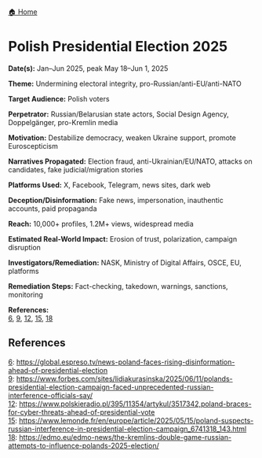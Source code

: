 <a href="{{ '/' | relative_url }}" class="home-button">🏠 Home</a>

# Polish Presidential Election 2025

**Date(s):** Jan–Jun 2025, peak May 18–Jun 1, 2025

**Theme:** Undermining electoral integrity, pro-Russian/anti-EU/anti-NATO

**Target Audience:** Polish voters

**Perpetrator:** Russian/Belarusian state actors, Social Design Agency, Doppelgänger, pro-Kremlin media

**Motivation:** Destabilize democracy, weaken Ukraine support, promote Euroscepticism

**Narratives Propagated:** Election fraud, anti-Ukrainian/EU/NATO, attacks on candidates, fake judicial/migration stories

**Platforms Used:** X, Facebook, Telegram, news sites, dark web

**Deception/Disinformation:** Fake news, impersonation, inauthentic accounts, paid propaganda

**Reach:** 10,000+ profiles, 1.2M+ views, widespread media

**Estimated Real-World Impact:** Erosion of trust, polarization, campaign disruption

**Investigators/Remediation:** NASK, Ministry of Digital Affairs, OSCE, EU, platforms

**Remediation Steps:** Fact-checking, takedown, warnings, sanctions, monitoring

**References:**  
[6](https://global.espreso.tv/news-poland-faces-rising-disinformation-ahead-of-presidential-election), [9](https://www.forbes.com/sites/lidiakurasinska/2025/06/11/polands-presidential-election-campaign-faced-unprecedented-russian-interference-officials-say/), [12](https://www.polskieradio.pl/395/11354/artykul/3517342,poland-braces-for-cyber-threats-ahead-of-presidential-vote), [15](https://www.lemonde.fr/en/europe/article/2025/05/15/poland-suspects-russian-interference-in-presidential-election-campaign_6741318_143.html), [18](https://edmo.eu/edmo-news/the-kremlins-double-game-russian-attempts-to-influence-polands-2025-election/)

## References

[6](https://global.espreso.tv/news-poland-faces-rising-disinformation-ahead-of-presidential-election): https://global.espreso.tv/news-poland-faces-rising-disinformation-ahead-of-presidential-election  
[9](https://www.forbes.com/sites/lidiakurasinska/2025/06/11/polands-presidential-election-campaign-faced-unprecedented-russian-interference-officials-say/): https://www.forbes.com/sites/lidiakurasinska/2025/06/11/polands-presidential-election-campaign-faced-unprecedented-russian-interference-officials-say/  
[12](https://www.polskieradio.pl/395/11354/artykul/3517342,poland-braces-for-cyber-threats-ahead-of-presidential-vote): https://www.polskieradio.pl/395/11354/artykul/3517342,poland-braces-for-cyber-threats-ahead-of-presidential-vote  
[15](https://www.lemonde.fr/en/europe/article/2025/05/15/poland-suspects-russian-interference-in-presidential-election-campaign_6741318_143.html): https://www.lemonde.fr/en/europe/article/2025/05/15/poland-suspects-russian-interference-in-presidential-election-campaign_6741318_143.html  
[18](https://edmo.eu/edmo-news/the-kremlins-double-game-russian-attempts-to-influence-polands-2025-election/): https://edmo.eu/edmo-news/the-kremlins-double-game-russian-attempts-to-influence-polands-2025-election/
